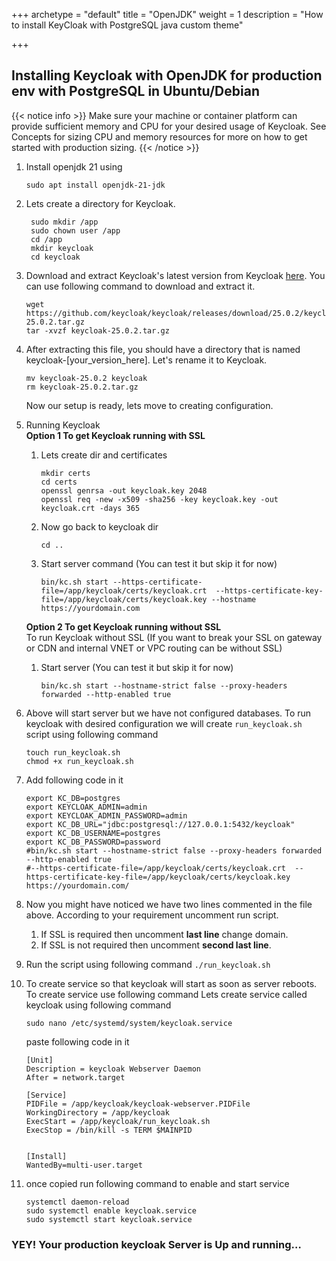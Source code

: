 
+++ 
archetype = "default" 
title = "OpenJDK" 
weight = 1
description = "How to install KeyCloak with PostgreSQL java custom theme"

+++

## Installing Keycloak with OpenJDK for production env with PostgreSQL in Ubuntu/Debian 

{{< notice info >}}
Make sure your machine or container platform can provide sufficient memory and CPU for your desired usage of Keycloak. See Concepts for sizing CPU and memory resources for more on how to get started with production sizing.
{{< /notice >}}

1. Install openjdk 21 using
   ```
   sudo apt install openjdk-21-jdk
   ```

2. Lets create a directory for Keycloak.
   ```
	sudo mkdir /app
	sudo chown user /app
	cd /app
	mkdir keycloak
	cd keycloak
   ```

3. Download and extract Keycloak's latest version from Keycloak [here](https://www.keycloak.org/downloads). You can use following command to download and extract it.
	```
	wget https://github.com/keycloak/keycloak/releases/download/25.0.2/keycloak-25.0.2.tar.gz
	tar -xvzf keycloak-25.0.2.tar.gz
	```

4. After extracting this file, you should have a directory that is named keycloak-[your_version_here]. Let's rename it to Keycloak.
	```
	mv keycloak-25.0.2 keycloak
	rm keycloak-25.0.2.tar.gz
	```
	Now our setup is ready, lets move to creating configuration.

5. Running Keycloak \
   **Option 1 To get Keycloak running with SSL**
   1. Lets create dir and certificates 
		```
		mkdir certs
		cd certs
		openssl genrsa -out keycloak.key 2048
		openssl req -new -x509 -sha256 -key keycloak.key -out keycloak.crt -days 365
		```
   2. Now go back to keycloak dir 
		```
		cd ..
		```
	3. Start server command (You can test it but skip it for now)
		```
		bin/kc.sh start --https-certificate-file=/app/keycloak/certs/keycloak.crt  --https-certificate-key-file=/app/keycloak/certs/keycloak.key --hostname https://yourdomain.com
		```

	**Option 2 To get Keycloak running without SSL** \
   	To run Keycloak without SSL (If you want to break your SSL on gateway or CDN and internal VNET or VPC routing can be without SSL) 
	1. Start server  (You can test it but skip it for now)
		```
		bin/kc.sh start --hostname-strict false --proxy-headers forwarded --http-enabled true
		```


6. Above will start server but we have not configured databases. To run keycloak with desired configuration we will create `run_keycloak.sh` script using following command
	```
	touch run_keycloak.sh
	chmod +x run_keycloak.sh
	```

7.  Add following code in it
	```
	export KC_DB=postgres
	export KEYCLOAK_ADMIN=admin
	export KEYCLOAK_ADMIN_PASSWORD=admin
	export KC_DB_URL="jdbc:postgresql://127.0.0.1:5432/keycloak"
	export KC_DB_USERNAME=postgres
	export KC_DB_PASSWORD=password
	#bin/kc.sh start --hostname-strict false --proxy-headers forwarded --http-enabled true
	#--https-certificate-file=/app/keycloak/certs/keycloak.crt  --https-certificate-key-file=/app/keycloak/certs/keycloak.key  https://yourdomain.com/  
	```
   
8.  Now you might have noticed we have two lines commented in the file above. According to your requirement uncomment run script. 
    1.  If SSL is required then uncomment **last line** change domain. 
    2.  If SSL is not required then uncomment **second last line**.

9.   Run the script using following command
    ```
	./run_keycloak.sh
	```

10. To create service so that keycloak will start as soon as server reboots. To create service use following command
    Lets create service called keycloak using following command

	```
	sudo nano /etc/systemd/system/keycloak.service
	```

	paste following code in it 

	```
	[Unit]
	Description = keycloak Webserver Daemon
	After = network.target

	[Service]
	PIDFile = /app/keycloak/keycloak-webserver.PIDFile
	WorkingDirectory = /app/keycloak
	ExecStart = /app/keycloak/run_keycloak.sh
	ExecStop = /bin/kill -s TERM $MAINPID


	[Install]
	WantedBy=multi-user.target

	```

11. once copied run following command to enable and start service

	```
	systemctl daemon-reload
	sudo systemctl enable keycloak.service
	sudo systemctl start keycloak.service
	```
  

### YEY! Your production keycloak Server is Up and running…

